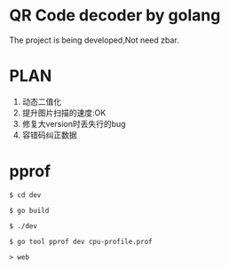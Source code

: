 # QR Code decoder by golang

The project is being developed,Not need zbar.

# PLAN

1. 动态二值化
2. 提升图片扫描的速度:OK
3. 修复大version时丢失行的bug
4. 容错码纠正数据

# pprof

    $ cd dev

    $ go build

    $ ./dev

    $ go tool pprof dev cpu-profile.prof

    > web
